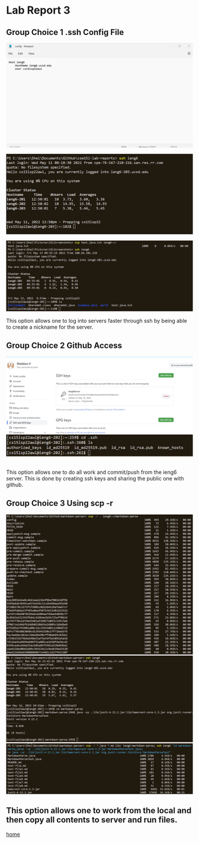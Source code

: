 # Lab Report 3

## Group Choice 1 .ssh Config File


![ssh](ssh-config-sc.png)

![](sshShortcut-sc.png)

![](scpShort.png)

This option allows one to log into servers faster through ssh by being able to create a nickname for the server.

## Group Choice 2 Github Access
![](sshPubKey.png)
![](sshPrivKey.png)
![]()

This option allows one to do all work and commit/push from the ieng6 server. This is done by creating ssh keys and sharing the public one with github.
## Group Choice 3 Using scp -r

![](scp-r.png)
![](runScp.png)
![](scpShortCut.png)

This option allows one to work from the local and then copy all contents to server and run files.
---
[home](index.md)